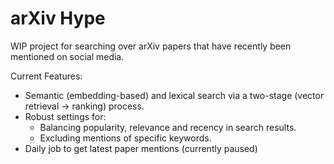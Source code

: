 # arXiv Hype
WIP project for searching over arXiv papers that have recently been mentioned on social media.

Current Features:
* Semantic (embedding-based) and lexical search via a two-stage (vector retrieval -> ranking) process.
* Robust settings for:
  * Balancing popularity, relevance and recency in search results.
  * Excluding mentions of specific keywords.
* Daily job to get latest paper mentions (currently paused)
